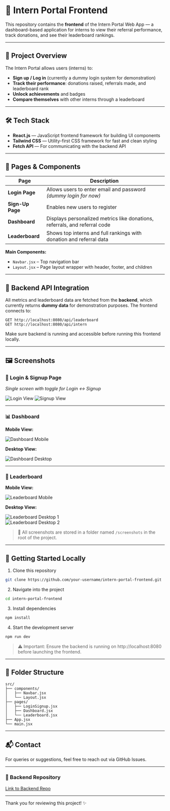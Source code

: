 # 🚀 Intern Portal Frontend

This repository contains the **frontend** of the Intern Portal Web App — a dashboard-based application for interns to view their referral performance, track donations, and see their leaderboard rankings.

---

## 📌 Project Overview

The Intern Portal allows users (interns) to:

* **Sign up / Log in** (currently a dummy login system for demonstration)
* **Track their performance**: donations raised, referrals made, and leaderboard rank
* **Unlock achievements** and badges
* **Compare themselves** with other interns through a leaderboard

---

## 🛠️ Tech Stack

* **React.js** — JavaScript frontend framework for building UI components
* **Tailwind CSS** — Utility-first CSS framework for fast and clean styling
* **Fetch API** — For communicating with the backend API

---

## 📄 Pages & Components

| Page             | Description                                                                |
| ---------------- | -------------------------------------------------------------------------- |
| **Login Page**   | Allows users to enter email and password *(dummy login for now)*           |
| **Sign-Up Page** | Enables new users to register                                              |
| **Dashboard**    | Displays personalized metrics like donations, referrals, and referral code |
| **Leaderboard**  | Shows top interns and full rankings with donation and referral data        |

**Main Components:**

- `Navbar.jsx` – Top navigation bar
- `Layout.jsx` – Page layout wrapper with header, footer, and children

---

## 🔌 Backend API Integration

All metrics and leaderboard data are fetched from the **backend**, which currently returns **dummy data** for demonstration purposes.
The frontend connects to:

```
GET http://localhost:8080/api/leaderboard
GET http://localhost:8080/api/intern
```

Make sure backend is running and accessible before running this frontend locally.

---

## 🖼️ Screenshots

### 🔐 Login & Signup Page  
*Single screen with toggle for Login ↔ Signup*

![Login View](./screenshots/login.png)
![Signup View](./screenshots/signup.png)

---

### 📊 Dashboard  
**Mobile View:**

![Dashboard Mobile](./screenshots/dashboard_mobile.png)

**Desktop View:**

![Dashboard Desktop](./screenshots/dashboard_desktop.png)

---

### 🥇 Leaderboard  
**Mobile View:**

![Leaderboard Mobile](./screenshots/leaderboard_mobile.png)

**Desktop View:**

![Leaderboard Desktop 1](./screenshots/leaderboard_desktop1.png)  
![Leaderboard Desktop 2](./screenshots/leaderboard_desktop2.png)


> 📁 All screenshots are stored in a folder named `/screenshots` in the root of the project.

---

## 🚀 Getting Started Locally

1. Clone this repository

```bash
git clone https://github.com/your-username/intern-portal-frontend.git
```

2. Navigate into the project

```bash
cd intern-portal-frontend
```

3. Install dependencies

```bash
npm install
```

4. Start the development server

```bash
npm run dev
```

> ⚠️ Important: Ensure the backend is running on http://localhost:8080 before launching the frontend.

---

## 📂 Folder Structure

```
src/
├── components/
│   ├── Navbar.jsx
│   └── Layout.jsx
├── pages/
│   ├── LoginSignup.jsx
│   ├── Dashboard.jsx
│   └── Leaderboard.jsx
├── App.jsx
└── main.jsx
```

---

## 📬 Contact

For queries or suggestions, feel free to reach out via GitHub Issues.

---

### 🔗 Backend Repository

[Link to Backend Repo](https://github.com/jatin-ukey21/Backend-internPortal)

---

Thank you for reviewing this project! ✨
